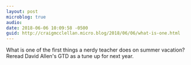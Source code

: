 ```yaml
---
layout: post
microblog: true
audio: 
date: 2018-06-06 10:09:58 -0500
guid: http://craigmcclellan.micro.blog/2018/06/06/what-is-one.html
---
```

What is one of the first things a nerdy teacher does on summer vacation? Reread David Allen's GTD as a tune up for next year.
